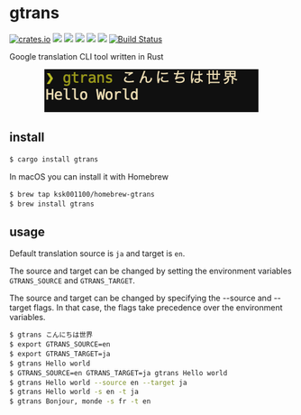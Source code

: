 # gtrans
[![crates.io](https://img.shields.io/crates/v/gtrans.svg)](https://crates.io/crates/gtrans)
![](https://img.shields.io/github/stars/ksk001100/gtrans.svg)
![](https://img.shields.io/github/release/ksk001100/gtrans.svg)
![](https://img.shields.io/github/issues/ksk001100/gtrans.svg)
![](https://img.shields.io/github/forks/ksk001100/gtrans.svg)
![](https://img.shields.io/github/license/ksk001100/gtrans.svg)
[![Build Status](https://travis-ci.org/ksk001100/gtrans.svg?branch=master)](https://travis-ci.org/ksk001100/gtrans)

Google translation CLI tool written in Rust

<div align="center">
    <img src="images/screen_shot.png" title="screen shot">
</div>

## install

```bash
$ cargo install gtrans
```

In macOS you can install it with Homebrew
```bash
$ brew tap ksk001100/homebrew-gtrans
$ brew install gtrans
```

## usage

Default translation source is `ja` and target is `en`.

The source and target can be changed by setting the environment variables `GTRANS_SOURCE` and `GTRANS_TARGET`.

The source and target can be changed by specifying the --source and --target flags.  In that case, the flags take precedence over the environment variables.

```bash
$ gtrans こんにちは世界
$ export GTRANS_SOURCE=en
$ export GTRANS_TARGET=ja
$ gtrans Hello world
$ GTRANS_SOURCE=en GTRANS_TARGET=ja gtrans Hello world
$ gtrans Hello world --source en --target ja
$ gtrans Hello world -s en -t ja
$ gtrans Bonjour, monde -s fr -t en
```